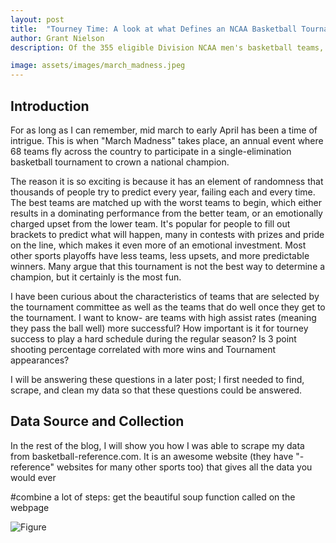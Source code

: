 ```yaml
---
layout: post
title:  "Tourney Time: A look at what Defines an NCAA Basketball Tournament Team"
author: Grant Nielson
description: Of the 355 eligible Division NCAA men's basketball teams, only 68 are invited to the Big Dance at the end of the year. I wanted to know- what are those team's stats like? I dove into the 2020-2021 season to find out.

image: assets/images/march_madness.jpeg
---
```


## Introduction

For as long as I can remember, mid march to early April has been a time of intrigue. This is when "March Madness" takes place, an annual event where 68 teams fly across the country to participate in a single-elimination basketball tournament to crown a national champion.

The reason it is so exciting is because it has an element of randomness that thousands of people try to predict every year, failing each and every time. The best teams are matched up with the worst teams to begin, which either results in a dominating performance from the better team, or an emotionally charged upset from the lower team. It's popular for people to fill out brackets to predict what will happen, many in contests with prizes and pride on the line, which makes it even more of an emotional investment. Most other sports playoffs have less teams, less upsets, and more predictable winners. Many argue that this tournament is not the best way to determine a champion, but it certainly is the most fun.


I have been curious about the characteristics of teams that are selected by the tournament committee as well as the teams that do well once they get to the tournament. I want to know- are teams with high assist rates (meaning they pass the ball well) more successful? How important is it for tourney success to play a hard schedule during the regular season? Is 3 point shooting percentage correlated with more wins and Tournament appearances? 

I will be answering these questions in a later post; I first needed to find, scrape, and clean my data so that these questions could be answered.

## Data Source and Collection

In the rest of the blog, I will show you how I was able to scrape my data from basketball-reference.com. It is an awesome website (they have "-reference" websites for many other sports too) that gives all the data you would ever 


#combine a lot of steps: get the beautiful soup function called on the webpage

![Figure](https://github.com/grantnielson/my386blog/raw/main/assets/images/first_scrape.jpeg)